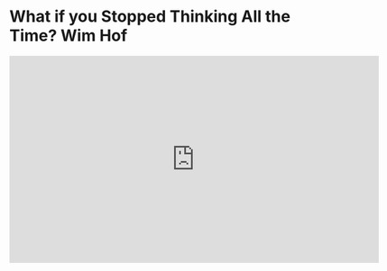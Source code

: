 # What if you Stopped Thinking All the Time? Wim Hof

<iframe width="655" height="368" src="https://www.youtube.com/embed/NI4IV0M3lOo" frameborder="0" allow="accelerometer; autoplay; clipboard-write; encrypted-media; gyroscope; picture-in-picture" allowfullscreen></iframe>

<!-- TODO Add Intriguing Follow-up Questions -->

<!-- height/width = 1.777 ---- width="655" height="368" -->